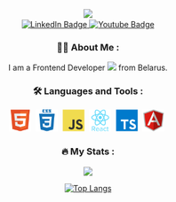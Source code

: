 <div id="header" align="center">
  <img src="https://media.giphy.com/media/hpXdHPfFI5wTABdDx9/giphy.gif" width="250"/>
</div>
<div id="badges" align="center">
  <a href="https://www.linkedin.com/in/tatsiana-tsakunova/" target="_blank">
    <img src="https://img.shields.io/badge/LinkedIn-blue?style=for-the-badge&logo=linkedin&logoColor=white" alt="LinkedIn Badge"/>
  </a>
  <a href="https://t.me/tsakunova">
    <img src="https://img.shields.io/badge/Telegram-blue?style=for-the-badge&logo=telegram&logoColor=white" alt="Youtube Badge"/>
  </a>

</div>
<div align="center">

### :woman_technologist: About Me :
I am a Frontend Developer <img src="https://media.giphy.com/media/WUlplcMpOCEmTGBtBW/giphy.gif" width="30"> from Belarus.

### :hammer_and_wrench: Languages and Tools :
<div align="center">
  <img src="https://github.com/devicons/devicon/blob/master/icons/html5/html5-original.svg" title="HTML5" alt="HTML" width="40" height="40"/>&nbsp;
  <img src="https://github.com/devicons/devicon/blob/master/icons/css3/css3-plain-wordmark.svg"  title="CSS3" alt="CSS" width="40" height="40"/>&nbsp;
  <img src="https://github.com/devicons/devicon/blob/master/icons/javascript/javascript-original.svg" title="JavaScript" alt="JavaScript" width="40" height="40"/>&nbsp;
  <img src="https://github.com/devicons/devicon/blob/master/icons/react/react-original-wordmark.svg" title="React" alt="React" width="40" height="40"/>&nbsp;
  <img src="https://github.com/devicons/devicon/blob/master/icons/typescript/typescript-original.svg"  title="Typescript" alt="typescript" width="40" height="40"/>&nbsp;
    <img src="https://github.com/devicons/devicon/blob/master/icons/angularjs/angularjs-original.svg"  title="Angular" alt="Angular" width="40" height="40"/>&nbsp;
</div>

### :fire: My Stats :
<a href="https://github.com/tsakunova/">
  <img align="center" src="https://github-readme-stats.vercel.app/api?username=tsakunova&show_icons=true&theme=dark&hide=contribs,issues&card_width=400px" />
</a>


[![Top Langs](https://github-readme-stats.vercel.app/api/top-langs/?username=tsakunova&layout=compact&theme=light)](https://github.com/anuraghazra/github-readme-stats)

<img src="https://komarev.com/ghpvc/?username=tsakunova&style=flat-square&color=blue" alt=""/>
</div>
